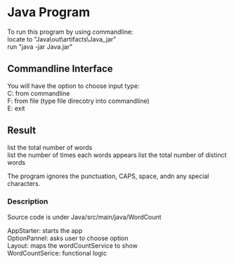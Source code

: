 # Java Program
To run this program by using commandline:  
locate to "Java\out\artifacts\Java_jar"  
run "java -jar Java.jar"

## Commandline Interface
You will have the option to choose input type:  
C: from commandline  
F: from file (type file direcotry into commandline)  
E: exit  
  
## Result
list the total number of words  
list the number of times each words appears
list the total number of distinct words  

The program ignores the punctuation, CAPS, space, andn any special characters.   

### Description
Source code is under Java/src/main/java/WordCount  

AppStarter: starts the app  
OptionPannel: asks user to choose option  
Layout: maps the wordCountService to show  
WordCountSerice: functional logic 



